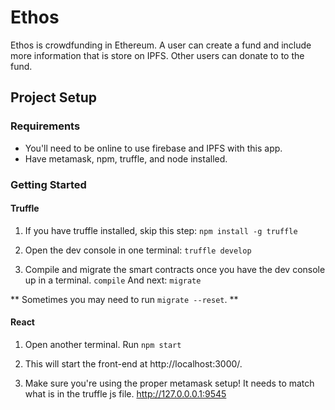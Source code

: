 # Ethos

Ethos is crowdfunding in Ethereum. A user can create a fund and include more information that is store on IPFS. Other users can donate to to the fund.

## Project Setup

### Requirements
* You'll need to be online to use firebase and IPFS with this app.
* Have metamask, npm, truffle, and node installed.

### Getting Started

#### Truffle
1. If you have truffle installed, skip this step: ``npm install -g truffle``

2. Open the dev console in one terminal: ``truffle develop``

3. Compile and migrate the smart contracts once you have the dev console up in a terminal.
``compile``
And next: ``migrate``

** Sometimes you may need to run ``migrate --reset``. **

#### React

1. Open another terminal. Run
``npm start``

2. This will start the front-end at http://localhost:3000/.

3. Make sure you're using the proper metamask setup! It needs to match what is in the truffle js file. http://127.0.0.0.1:9545
